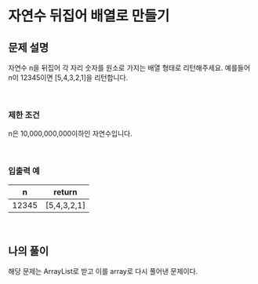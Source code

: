 # 자연수 뒤집어 배열로 만들기

## 문제 설명
자연수 n을 뒤집어 각 자리 숫자를 원소로 가지는 배열 형태로 리턴해주세요. 예를들어 n이 12345이면 [5,4,3,2,1]을 리턴합니다.

<br>

### 제한 조건
n은 10,000,000,000이하인 자연수입니다.

<br>

### 입출력 예
| n     | return      |
|-------|-------------|
| 12345 | [5,4,3,2,1] |

<br>

## 나의 풀이
해당 문제는 ArrayList로 받고 이를 array로 다시 풀어낸 문제이다.